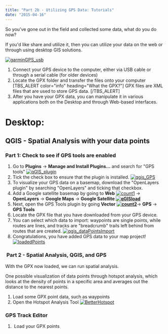 ```yaml
---
title: "Part 2b - Utilizing GPS Data: Tutorials"
date: "2015-04-16"
---
```


So you've gone out in the field and collected some data, what do you do now?

If you'd like share and utilize it, then you can utilize your data on the web or through using desktop GIS solutions.

[![garminGPS_usb](images/garminGPS_usb-1024x300.png)](http://sandbox.idre.ucla.edu/sandbox/wp-content/uploads/2015/04/garminGPS_usb.png)

1. Connect your GPS device to the computer, either via USB cable or through a serial cable (for older devices)
2. Locate the GPX folder and transfer the files onto your computer \[TBS\_ALERT color="info" heading="What the GPX?"\] GPX files are XML files that are used to store GPS data. \[/TBS\_ALERT\]
3. After you have your GPX data, you can manipulate it in various applications both on the Desktop and through Web-based interfaces.

# Desktop:

## **QGIS - Spatial Analysis with your data points**

### Part 1: Check to see if GPS tools are enabled

1. Go to **Plugins** -> **Manage and Install Plugins...** and search for "GPS tools" [![qGIS_plugin](images/qGIS_plugin-1024x687.png)](http://sandbox.idre.ucla.edu/sandbox/wp-content/uploads/2015/04/qGIS_plugin.png)
2. Tick the check box to ensure that the plugin is installed. [![qgis_GPS](images/qgis_GPS.png)](http://sandbox.idre.ucla.edu/sandbox/wp-content/uploads/2015/04/qgis_GPS.png)
3. To visualize your GPS data on a basemap, download the "OpenLayers plugin" by searching "OpenLayers" and ticking that checkbox.
4. Add a Google satellite basemap by going to **Web** [![count1](images/count1.png)](http://sandbox.idre.ucla.edu/sandbox/wp-content/uploads/2015/04/count1.png) -> **OpenLayers** -> **Google Maps** -> **Google Satellite [![qGISload](images/qGISload-1024x687.png)](http://sandbox.idre.ucla.edu/sandbox/wp-content/uploads/2015/04/qGISload.png)** 
5. Next, open the GPS Tools plugin by going **Vector** **[![count2](images/count2.png)](http://sandbox.idre.ucla.edu/sandbox/wp-content/uploads/2015/04/count2.png)**\-> **GPS** -> ****GPS Tools****
6. Locate the GPX file that you have downloaded from your GPS device.
7. You can select which data to import: waypoints are single points, while routes are lines, and tracks are "breadcrumb" trails left behind from routes that are created. [![qgis_dataPointsImport](images/qgis_dataPointsImport.png)](http://sandbox.idre.ucla.edu/sandbox/wp-content/uploads/2015/04/qgis_dataPointsImport.png)
8. Congratulations, you have added GPS data to your map project! [![loadedPoints](images/loadedPoints-1024x766.png)](http://sandbox.idre.ucla.edu/sandbox/wp-content/uploads/2015/04/loadedPoints.png)

###  Part 2 - Spatial Analysis, QGIS, and GPS

With the GPX now loaded, we can run spatial analysis.

One possible visualization of data points through hotspot analysis, which looks at the density of points in a specific area and averages out the distance to the nearest points.

1. Load some GPX point data, such as waypoints
2. Open the Hotspot Analysis Tool [![BetterHotspot](images/BetterHotspot.png)](http://sandbox.idre.ucla.edu/sandbox/wp-content/uploads/2015/04/BetterHotspot.png)

### GPS Track Editor

1.  Load your GPX points
